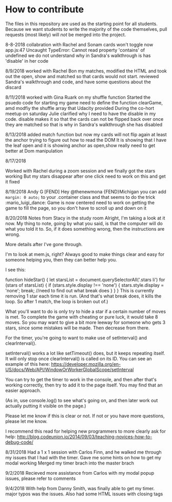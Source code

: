 # How to contribute

The files in this repository are used as the starting point for all students. Because we want students to write the majority of the code themselves, pull requests (most likely) will _not_ be merged into the project.

8-8-2018 collabration with Rachel and Sonam 
cards won't toggle now app.js:47 Uncaught TypeError: Cannot read property 'contains' of undefined
we do not understand why in Sandra's walkthrough is has 'disable' in her code 

8/9/2018 worked with Rachel Bon my matches, modified the HTML and took out the open, show and matched so that cards would not start. reviewed Sandra's walkthrough and code, and have some questions about the discard 

8/11/2018 worked with Gina Ruark on my shuffle function 
Started the psuedo code for starting my game 
need to define the function clearGame, amd modfiy the shuffle array that Udacity provided 
During the co-hort meetup on saturday Julie clarified why I need to have the disable in my code.
disable makes it so that the cards can not be flipped back over once they are matched so that is why in Sandra's walkthrough she has disabled

8/13/2018 added match function but now my cards will not flip again at least the anchor
trying to figure out how to read the DOM
It is showing that I have the leaf open and it is showing anchor as open,show
really need to get better at Dom manipulation 

8/17/2018

Worked with Rachel during a zoom session and we finally got the stars working
But my stars disappear after one click
need to work on this and get it fixed 

8/19/2018
Andy G [FEND] 
Hey @thenewmona {FEND}Michigan you can add `margin: 0 auto;` to your .container class and that seems to do the trick :mario_luigi_dance:
Game is now centered 
need to work on getting the game to fill the page, so you don't have to scroll up and down on it 

8/20/2018
Notes from Stacy in the study room 
Alright, I'm taking a look at it now. My thing to note, going by what you said, is that the computer will do what you told it to. So, if it does something wrong, then the instructions are wrong.

More details after I've gone through.

I'm to look at mem.js, right? Always good to make things clear and easy for someone helping you, then they can better help you.

I see this:

function hideStar() {
    let starsList = document.querySelectorAll('.stars li')
    for (stars of starsList) {
        if (stars.style.display !== 'none') {
            stars.style.display = 'none';
            break; //need to find out what break does 
        }
    }
}
This is currently removing 1 star each time it is run. (And that's what break does, it kills the loop. So after 1 match, the loop is broken out of.)

What you'll want to do is only try to hide a star if a certain number of moves is met. To complete the game with cheating or pure luck, it would take 8 moves. So you may want to give a bit more leeway for someone who gets 3 stars, since some mistakes will be made. Then decrease from there.

For the timer, you're going to want to make use of setInterval() and clearInterval().

setInterval() works a lot like setTimeout() does, but it keeps repeating itself. It will only stop once clearInterval() is called on its ID. You can see an example of this here: https://developer.mozilla.org/en-US/docs/Web/API/WindowOrWorkerGlobalScope/setInterval

You can try to get the timer to work in the console, and then after that's working correctly, then try to add it to the page itself. You may find that an easier approach.

(As in, use console.log() to see what's going on, and then later work out actually putting it visible on the page.)

Please let me know if this is clear or not. If not or you have more questions, please let me know.

I recommend this read for helping new programmers to more clearly ask for help: http://blog.codeunion.io/2014/09/03/teaching-novices-how-to-debug-code/

8/31/2018
Had a 1 x 1 session with Carlos Finn, and he walked me through my issues that I had with the timer. 
Gave me some hints on how to get my modal working 
Merged my timer brach into the master brach 

9/2/2018 
Recieved more assistance from Carlos with my modal popup issues, please refer to comments 

9/4/2018
With help from Danny Smith, was finally able to get my timer. 
major typos was the issues. 
Also had some HTML issues with closing tags 